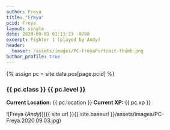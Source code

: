 ```yaml
---
author: Freya
title: "Freya"
pcid: Freya
layout: single
date: 2020-09-01 01:13:23 -0700
excerpt: Fighter 1 (played by Andy)
header:
  teaser: /assets/images/PC-FreyaPortrait-thumb.png
author_profile: true
---
```


{% assign pc = site.data.pcs[page.pcid] %}

### {{ pc.class }} {{ pc.level }}
**Current Location:** {{ pc.location }}
**Current XP:** {{ pc.xp }}

![Freya (_Andy_)]({{ site.url }}{{ site.baseurl }}/assets/images/PC-Freya.2020.09.03.jpg)

